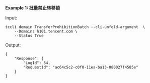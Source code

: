 **Example 1: 批量禁止转移锁**



Input: 

```
tccli domain TransferProhibitionBatch --cli-unfold-argument  \
    --Domains h101.tencent.com \
    --Status True
```

Output: 
```
{
    "Response": {
        "LogId": 54,
        "RequestId": "ac64c5c2-c0f0-11ea-ba13-080027f4585e"
    }
}
```

